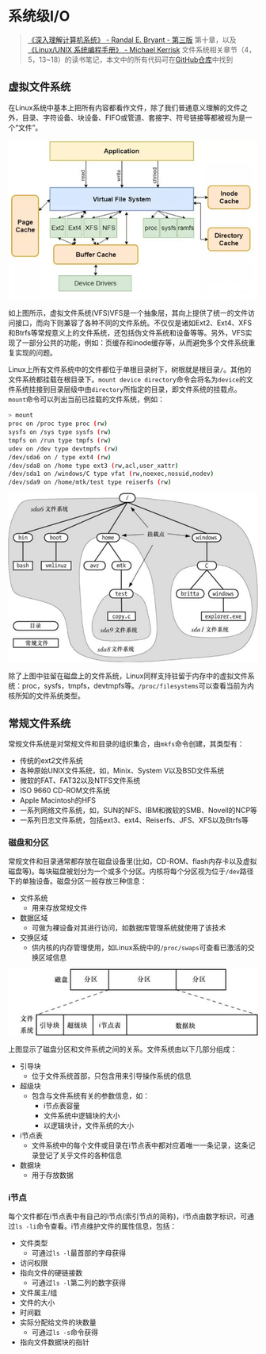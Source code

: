 # 系统级I/O

> [《深入理解计算机系统》 - Randal E. Bryant - 第三版](https://1drv.ms/b/s!AkcJSyT7tq80bJdqo_mT5IeFTsg?e=W297XG) 第十章，以及[《Linux/UNIX 系统编程手册》 - Michael Kerrisk](https://1drv.ms/b/s!AkcJSyT7tq80fmGEtgQjbyZPMOY?e=Z7XvIW) 文件系统相关章节（4，5，13~18）的读书笔记，本文中的所有代码可在[GitHub仓库](https://github.com/LittleBee1024/learning_book/tree/main/docs/booknotes/csapp/10/code)中找到

## 虚拟文件系统

在Linux系统中基本上把所有内容都看作文件，除了我们普通意义理解的文件之外，目录、字符设备、块设备、FIFO或管道、套接字、符号链接等都被视为是一个“文件”。

![vfs](./images/vfs.png)

如上图所示，虚拟文件系统(VFS)VFS是一个抽象层，其向上提供了统一的文件访问接口，而向下则兼容了各种不同的文件系统。不仅仅是诸如Ext2、Ext4、XFS和Btrfs等常规意义上的文件系统，还包括伪文件系统和设备等等。另外，VFS实现了一部分公共的功能，例如：页缓存和inode缓存等，从而避免多个文件系统重复实现的问题。

Linux上所有文件系统中的文件都位于单根目录树下，树根就是根目录`/`。其他的文件系统都挂载在根目录下。`mount device directory`命令会将名为`device`的文件系统挂接到目录层级中由`directory`所指定的目录，即文件系统的挂载点。`mount`命令可以列出当前已挂载的文件系统，例如：
```bash
> mount
proc on /proc type proc (rw)
sysfs on /sys type sysfs (rw)
tmpfs on /run type tmpfs (rw)
udev on /dev type devtmpfs (rw)
/dev/sda6 on / type ext4 (rw)
/dev/sda8 on /home type ext3 (rw,acl,user_xattr)
/dev/sda1 on /windows/C type vfat (rw,noexec,nosuid,nodev)
/dev/sda9 on /home/mtk/test type reiserfs (rw)
```

![mount](./images/mount.png)

除了上图中驻留在磁盘上的文件系统，Linux同样支持驻留于内存中的虚拟文件系统：proc，sysfs，tmpfs，devtmpfs等。`/proc/filesystems`可以查看当前为内核所知的文件系统类型。

## 常规文件系统

常规文件系统是对常规文件和目录的组织集合，由`mkfs`命令创建，其类型有：

* 传统的ext2文件系统
* 各种原始UNIX文件系统，如，Minix、System V以及BSD文件系统
* 微软的FAT、FAT32以及NTFS文件系统
* ISO 9660 CD-ROM文件系统
* Apple Macintosh的HFS
* 一系列网络文件系统，如，SUN的NFS、IBM和微软的SMB、Novell的NCP等
* 一系列日志文件系统，包括ext3、ext4、Reiserfs、JFS、XFS以及Btrfs等

### 磁盘和分区

常规文件和目录通常都存放在磁盘设备里(比如，CD-ROM、flash内存卡以及虚拟磁盘等)。每块磁盘被划分为一个或多个分区。内核将每个分区视为位于`/dev`路径下的单独设备。磁盘分区一般存放三种信息：

* 文件系统
    * 用来存放常规文件
* 数据区域
    * 可做为裸设备对其进行访问，如数据库管理系统就使用了该技术
* 交换区域
    * 供内核的内存管理使用，如Linux系统中的`/proc/swaps`可查看已激活的交换区域信息

![disk_partition](./images/disk_partition.png)

上图显示了磁盘分区和文件系统之间的关系。文件系统由以下几部分组成：

* 引导块
    * 位于文件系统首部，只包含用来引导操作系统的信息
* 超级块
    * 包含与文件系统有关的参数信息，如：
        * i节点表容量
        * 文件系统中逻辑块的大小
        * 以逻辑块计，文件系统的大小
* i节点表
    * 文件系统中的每个文件或目录在i节点表中都对应着唯一一条记录，这条记录登记了关乎文件的各种信息
* 数据块
    * 用于存放数据

### i节点

每个文件都在i节点表中有自己的i节点(索引节点的简称)，i节点由数字标识，可通过`ls -li`命令查看。i节点维护文件的属性信息，包括：

* 文件类型
    * 可通过`ls -l`最首部的字母获得
* 访问权限
* 指向文件的硬链接数
    * 可通过`ls -l`第二列的数字获得
* 文件属主/组
* 文件的大小
* 时间戳
* 实际分配给文件的块数量
    * 可通过`ls -s`命令获得
* 指向文件数据块的指针
